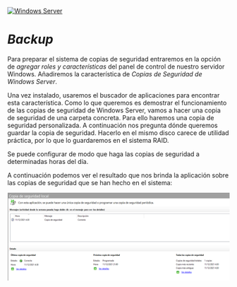 [![Windows Server](https://img.shields.io/badge/Windows%20Server-0078D6?style=for-the-badge&logo=windows&logoColor=white)](WindowsServer2022.md)

# _Backup_

Para preparar el sistema de copias de seguridad entraremos en la opción de _agregar roles y características_ del panel de control de nuestro servidor Windows. Añadiremos la característica de _Copias de Seguridad de Windows Server_.

Una vez instalado, usaremos el buscador de aplicaciones para encontrar esta característica. Como lo que queremos es demostrar el funcionamiento de las copias de seguridad de Windows Server, vamos a hacer una copia de seguridad de una carpeta concreta. Para ello haremos una copia de seguridad personalizada. A continuación nos pregunta dónde queremos guardar la copia de seguridad. Hacerlo en el mismo disco carece de utilidad práctica, por lo que lo guardaremos en el sistema RAID. 

Se puede configurar de modo que haga las copias de seguridad a determinadas horas del día.

A continuación podemos ver el resultado que nos brinda la aplicación sobre las copias de seguridad que se han hecho en el sistema:

![Backup](images/ws_backup.png)
